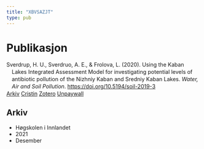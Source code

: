 ```yaml
---
title: "XBVSAZJT"
type: pub
---
```

<h1>Publikasjon</h1>
<article id="csl-bib-container-XBVSAZJT" class="csl-bib-container">
  <div class="csl-bib-body" style="line-height: 1.35; padding-left: 1em; text-indent:-1em;">
  <div class="csl-entry">Sverdrup, H. U., Sverdruo, A. E., &amp; Frolova, L. (2020). Using the Kaban Lakes Integrated Assessment Model for investigating potential levels of antibiotic pollution of the Nizhniy Kaban and Sredniy Kaban Lakes. <i>Water, Air and Soil Pollution</i>. <a href="https://doi.org/10.5194/soil-2019-3">https://doi.org/10.5194/soil-2019-3</a></div>
</div>
  <div class="csl-bib-buttons">
    <a href="#taxonomy-article-XBVSAZJT" class="csl-bib-button">Arkiv</a>
    <a href="https://app.cristin.no/results/show.jsf?id=1970960" alt="Cristin URL" class="csl-bib-button">Cristin</a>
    <a href="http://zotero.org/groups/5402882/items/XBVSAZJT" alt="Zotero URL" class="csl-bib-button">Zotero</a>
    <a href="https://doi.org/10.5194/soil-2019-3" class="csl-bib-button">Unpaywall</a>
  </div>
  <div id="csl-bib-meta-container-XBVSAZJT"></div>
</article>
<div id="csl-bib-meta-XBVSAZJT" class="csl-bib-meta">
  <article id="taxonomy-article-XBVSAZJT" class="taxonomy-article">
    <h1>Arkiv</h1>
    <ul>
      <li>Høgskolen i Innlandet</li>
      <li>2021</li>
      <li>Desember</li>
    </ul>
  </article>
</div>
